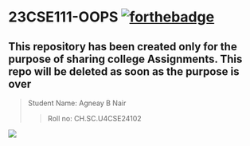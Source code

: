 # 23CSE111-OOPS [![forthebadge](https://forthebadge.com/images/badges/built-with-love.svg)](https://forthebadge.com)
This repository has been created only for the purpose of sharing college Assignments. This repo will be deleted as soon as the purpose is over
---

> Student Name: Agneay B Nair
> > Roll no: CH.SC.U4CSE24102

![](https://img.shields.io/badge/maintained-yes-green?style=for-the-badge)
